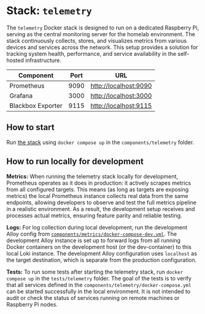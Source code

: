 # Stack: `telemetry`

The `telemetry` Docker stack is designed to run on a dedicated Raspberry Pi, serving as the central monitoring server for the homelab environment. The stack continuously collects, stores, and visualizes metrics from various devices and services across the network. This setup provides a solution for tracking system health, performance, and service availability in the self-hosted infrastructure.

| Component         | Port | URL                     |
| ----------------- | ---- | ----------------------- |
| Prometheus        | 9090 | <http://localhost:9090> |
| Grafana           | 3000 | <http://localhost:3000> |
| Blackbox Exporter | 9115 | <http://localhost:9115> |

## How to start

Run [the stack](docker-compose.yml) using `docker compose up` in the `components/telemetry` folder.

## How to run locally for development

**Metrics:** When running the telemetry stack locally for development, Prometheus operates as it does in production: it actively scrapes metrics from all configured targets. This means (as long as targets are exposing metrics) the local Prometheus instance collects real data from the same endpoints, allowing developers to observe and test the full metrics pipeline in a realistic environment. As a result, the development setup receives and processes actual metrics, ensuring feature parity and reliable testing.

**Logs:** For log collection during local development, run the development Alloy config from [`components/metrics/docker-compose-dev.yml`](../metrics/docker-compose-dev.yml). The development Alloy instance is set up to forward logs from all running Docker containers on the development host (or the dev-container) to this local Loki instance. The development Alloy configuration uses `localhost` as the target destination, which is separate from the production configuration.

**Tests:** To run some tests after starting the telemetry stack, run `docker compose up` in the `tests/telemetry` folder. The goal of the tests is to verify that all services defined in the `components/telemetry/docker-compose.yml` can be started successfully in the local environment. It is not intended to audit or check the status of services running on remote machines or Raspberry Pi nodes.
